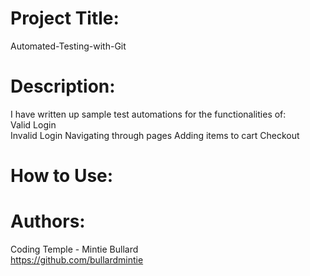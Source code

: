 # Project Title:
 Automated-Testing-with-Git

# Description:
I have written up sample test automations for the functionalities of:    
Valid Login                                                            
Invalid Login                                                       Navigating through pages                                                Adding items to cart                                                   Checkout

# How to Use:


# Authors:
Coding Temple - Mintie Bullard                 
https://github.com/bullardmintie
